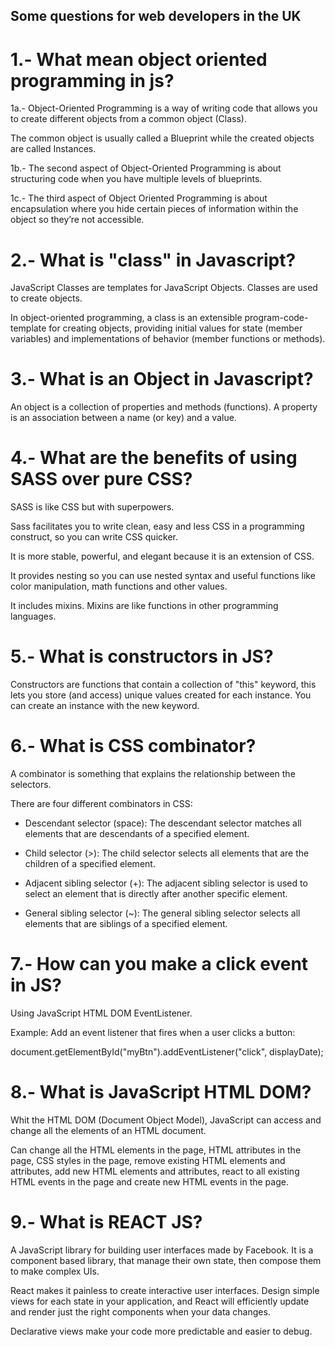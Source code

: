 ## Some questions for web developers in the UK

# 1.- What mean object oriented programming in js?

1a.- Object-Oriented Programming is a way of writing code that allows you to create different objects from a common object (Class).

The common object is usually called a Blueprint while the created objects are called Instances.

1b.- The second aspect of Object-Oriented Programming is about structuring code when you have multiple levels of blueprints.

1c.- The third aspect of Object Oriented Programming is about encapsulation where you hide certain pieces of information within the object so they’re not accessible.

# 2.- What is "class" in Javascript?

JavaScript Classes are templates for JavaScript Objects. Classes are used to create objects.

In object-oriented programming, a class is an extensible program-code-template for creating objects, providing initial values for state (member variables) and implementations of behavior (member functions or methods).

# 3.- What is an Object in Javascript?

An object is a collection of properties and methods (functions). A property is an association between a name (or key) and a value.

# 4.- What are the benefits of using SASS over pure CSS?

SASS is like CSS but with superpowers.

Sass facilitates you to write clean, easy and less CSS in a programming construct, so you can write CSS quicker.

It is more stable, powerful, and elegant because it is an extension of CSS.

It provides nesting so you can use nested syntax and useful functions like color manipulation, math functions and other values.

It includes mixins. Mixins are like functions in other programming languages.

# 5.- What is constructors in JS?

Constructors are functions that contain a collection of "this" keyword, this lets you store (and access) unique values created for each instance. You can create an instance with the new keyword.

# 6.- What is CSS combinator?

A combinator is something that explains the relationship between the selectors.

There are four different combinators in CSS:

- Descendant selector (space):
  The descendant selector matches all elements that are descendants of a specified element.

- Child selector (>):
  The child selector selects all elements that are the children of a specified element.

- Adjacent sibling selector (+):
  The adjacent sibling selector is used to select an element that is directly after another specific element.

- General sibling selector (~):
  The general sibling selector selects all elements that are siblings of a specified element.

# 7.- How can you make a click event in JS?

Using JavaScript HTML DOM EventListener.

Example: Add an event listener that fires when a user clicks a button:

document.getElementById("myBtn").addEventListener("click", displayDate);

# 8.- What is JavaScript HTML DOM?

Whit the HTML DOM (Document Object Model), JavaScript can access and change all the elements of an HTML document.

Can change all the HTML elements in the page, HTML attributes in the page, CSS styles in the page, remove existing HTML elements and attributes, add new HTML elements and attributes, react to all existing HTML events in the page and create new HTML events in the page.

# 9.- What is REACT JS?

A JavaScript library for building user interfaces made by Facebook. It is a component based library, that manage their own state, then compose them to make complex UIs.

React makes it painless to create interactive user interfaces. Design simple views for each state in your application, and React will efficiently update and render just the right components when your data changes.

Declarative views make your code more predictable and easier to debug.
